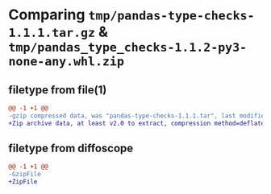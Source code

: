 # Comparing `tmp/pandas-type-checks-1.1.1.tar.gz` & `tmp/pandas_type_checks-1.1.2-py3-none-any.whl.zip`

## filetype from file(1)

```diff
@@ -1 +1 @@
-gzip compressed data, was "pandas-type-checks-1.1.1.tar", last modified: Thu Sep  8 15:08:06 2022, max compression
+Zip archive data, at least v2.0 to extract, compression method=deflate
```

## filetype from diffoscope

```diff
@@ -1 +1 @@
-GzipFile
+ZipFile
```

